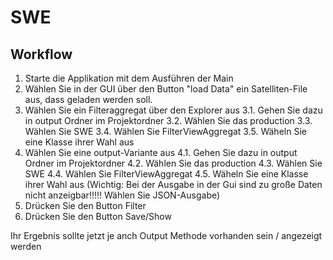 # SWE


## Workflow

1. Starte die Applikation mit dem Ausführen der Main
2. Wählen Sie in der GUI über den Button "load Data" ein Satelliten-File aus, dass geladen werden soll.
3. Wählen Sie ein Filteraggregat über den Explorer aus
3.1. Gehen Sie dazu in output Ordner im Projektordner
3.2. Wählen Sie das production
3.3. Wählen Sie SWE
3.4. Wählen Sie FilterViewAggregat
3.5. Wäheln Sie eine Klasse ihrer Wahl aus
4. Wählen Sie eine output-Variante aus
4.1. Gehen Sie dazu in output Ordner im Projektordner
4.2. Wählen Sie das production
4.3. Wählen Sie SWE
4.4. Wählen Sie FilterViewAggregat
4.5. Wäheln Sie eine Klasse ihrer Wahl aus
  (Wichtig: Bei der Ausgabe in der Gui sind zu große Daten nicht anzeigbar!!!!! Wählen Sie JSON-Ausgabe)
5. Drücken Sie den Button Filter
6. Drücken Sie den Button Save/Show

Ihr Ergebnis sollte jetzt je anch Output Methode vorhanden sein / angezeigt werden
 
